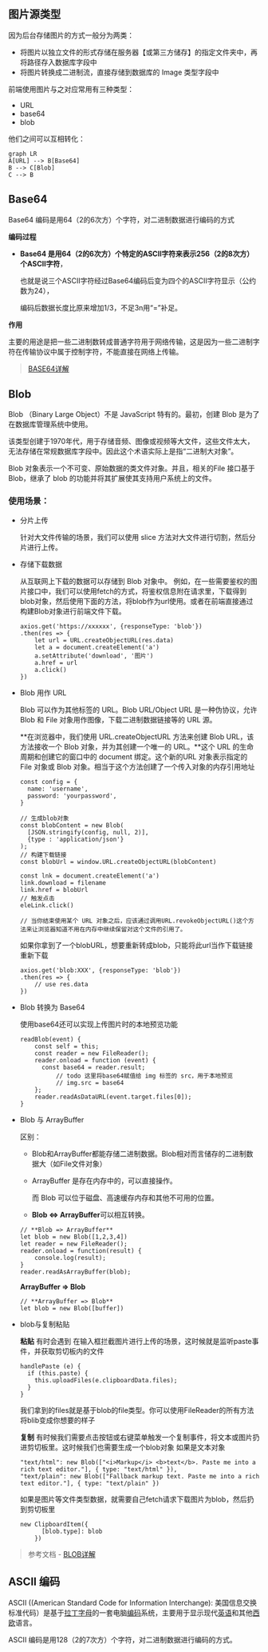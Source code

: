 ## 

## 图片源类型

因为后台存储图片的方式一般分为两类：

- 将图片以独立文件的形式存储在服务器【或第三方储存】的指定文件夹中，再将路径存入数据库字段中
- 将图片转换成二进制流，直接存储到数据库的 Image 类型字段中

前端使用图片与之对应常用有三种类型：

- URL
- base64
- blob

他们之间可以互相转化：

```mermaid
graph LR
A[URL] --> B[Base64]
B --> C[Blob]
C --> B
```

## Base64

Base64 编码是用64（2的6次方）个字符，对二进制数据进行编码的方式

**编码过程**

- **Base64 是用64（2的6次方）个特定的ASCII字符来表示256（2的8次方）个ASCII字符**，

  也就是说三个ASCII字符经过Base64编码后变为四个的ASCII字符显示（公约数为24），

  编码后数据长度比原来增加1/3，不足3n用“=”补足。

**作用**

主要的用途是把一些二进制数转成普通字符用于网络传输，这是因为一些二进制字符在传输协议中属于控制字符，不能直接在网络上传输。

> [BASE64详解](https://segmentfault.com/a/1190000039340247)



## Blob

Blob （Binary Large Object）不是 JavaScript 特有的。最初，创建 Blob 是为了在数据库管理系统中使用。

该类型创建于1970年代，用于存储音频、图像或视频等大文件，这些文件太大，无法存储在常规数据库字段中。因此这个术语实际上是指“二进制大对象”。

Blob 对象表示一个不可变、原始数据的类文件对象。并且，相关的File 接口基于Blob，继承了 blob 的功能并将其扩展使其支持用户系统上的文件。

### 使用场景：

- 分片上传

  针对大文件传输的场景，我们可以使用 slice 方法对大文件进行切割，然后分片进行上传。

- 存储下载数据

  从互联网上下载的数据可以存储到 Blob 对象中。 例如，在一些需要鉴权的图片接口中，我们可以使用fetch的方式，将鉴权信息附在请求里，下载得到blob对象，然后使用下面的方法，将blob作为url使用。或者在前端直接通过构建Blob对象进行前端文件下载。

  ```
  axios.get('https://xxxxxx', {responseType: 'blob'})
  .then(res => {
      let url = URL.createObjectURL(res.data)
      let a = document.createElement('a')
      a.setAttribute('download', '图片')
      a.href = url
      a.click()
  })
  ```

- Blob 用作 URL

  Blob 可以作为其他标签的 URL。Blob URL/Object URL 是一种伪协议，允许 Blob 和 File 对象用作图像，下载二进制数据链接等的 URL 源。

  **在浏览器中，我们使用 URL.createObjectURL 方法来创建 Blob URL，该方法接收一个 Blob 对象，并为其创建一个唯一的 URL。**这个 URL 的生命周期和创建它的窗口中的 document 绑定。这个新的URL 对象表示指定的 File 对象或 Blob 对象。相当于这个方法创建了一个传入对象的内存引用地址

  ```
  const config = {
    name: 'username',
    password: 'yourpassword',
  }
  
  // 生成blob对象
  const blobContent = new Blob(
    [JSON.stringify(config, null, 2)],
    {type : 'application/json'}
  );
  // 构建下载链接
  const blobUrl = window.URL.createObjectURL(blobContent)
  
  const lnk = document.createElement('a')
  link.download = filename
  link.href = blobUrl
  // 触发点击
  eleLink.click()
  
  // 当你结束使用某个 URL 对象之后，应该通过调用URL.revokeObjectURL()这个方法来让浏览器知道不用在内存中继续保留对这个文件的引用了。
  ```

  如果你拿到了一个blobURL，想要重新转成blob，只能将此url当作下载链接重新下载

  ```
  axios.get('blob:XXX', {responseType: 'blob'})
  .then(res => {
      // use res.data
  })
  ```

- Blob 转换为 Base64

  使用base64还可以实现上传图片时的本地预览功能

  ```
  readBlob(event) {
      const self = this;
      const reader = new FileReader();
      reader.onload = function (event) {
        const base64 = reader.result;
     		// todo 这里将base64赋值给 img 标签的 src，用于本地预览
     		// img.src = base64
      };
      reader.readAsDataURL(event.target.files[0]);
  }
  ```

- Blob 与 ArrayBuffer

  区别：

  - Blob和ArrayBuffer都能存储二进制数据。Blob相对而言储存的二进制数据大（如File文件对象）

  - ArrayBuffer 是存在内存中的，可以直接操作。

    而 Blob 可以位于磁盘、高速缓存内存和其他不可用的位置。

  -  **Blob <=> ArrayBuffer**可以相互转换。

    

    ```
    // **Blob => ArrayBuffer**
    let blob = new Blob([1,2,3,4])
    let reader = new FileReader();
    reader.onload = function(result) {
        console.log(result);
    }
    reader.readAsArrayBuffer(blob);
    ```

    **ArrayBuffer => Blob**

    ```
    // **ArrayBuffer => Blob**
    let blob = new Blob([buffer])
    ```

    

- blob与复制粘贴

  **粘贴** 有时会遇到 在输入框拦截图片进行上传的场景，这时候就是监听paste事件，并获取剪切板内的文件

  ```text
  handlePaste (e) {
    if (this.paste) {
      this.uploadFiles(e.clipboardData.files);
    }
  }
  ```

  我们拿到的files就是基于blob的file类型。你可以使用FileReader的所有方法将blib变成你想要的样子

  **复制** 有时候我们需要点击按钮或右键菜单触发一个复制事件，将文本或图片扔进剪切板里。这时候我们也需要生成一个blob对象 如果是文本对象

  ```text
  "text/html": new Blob(["<i>Markup</i> <b>text</b>. Paste me into a rich text editor."], { type: "text/html" }),
  "text/plain": new Blob(["Fallback markup text. Paste me into a rich text editor."], { type: "text/plain" })
  ```

  如果是图片等文件类型数据，就需要自己fetch请求下载图片为blob，然后扔到剪切板里

  ```text
  new ClipboardItem({
        [blob.type]: blob
      })
  ```

> 参考文档 - [BLOB详解](https://zhuanlan.zhihu.com/p/161000123)













## ASCII 编码

ASCII ((American Standard Code for Information Interchange): 美国信息交换标准代码）是基于[拉丁字母](https://links.jianshu.com/go?to=https%3A%2F%2Fbaike.baidu.com%2Fitem%2F%E6%8B%89%E4%B8%81%E5%AD%97%E6%AF%8D%2F1936851)的一套电脑[编码](https://links.jianshu.com/go?to=https%3A%2F%2Fbaike.baidu.com%2Fitem%2F%E7%BC%96%E7%A0%81%2F80092)系统，主要用于显示现代[英语](https://links.jianshu.com/go?to=https%3A%2F%2Fbaike.baidu.com%2Fitem%2F%E8%8B%B1%E8%AF%AD%2F109997)和其他[西欧](https://links.jianshu.com/go?to=https%3A%2F%2Fbaike.baidu.com%2Fitem%2F%E8%A5%BF%E6%AC%A7%2F3028649)语言。

ASCII 编码是用128（2的7次方）个字符，对二进制数据进行编码的方式。





